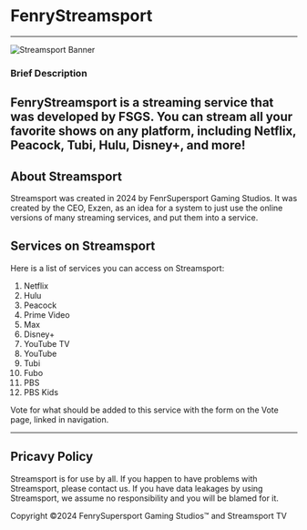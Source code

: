 # FenryStreamsport
----------------------------------------------
![Streamsport Banner](https://github.com/user-attachments/assets/12a792b6-f297-474e-a810-b3e1b8ca36b9)

### Brief Description
FenryStreamsport is a streaming service that was developed by FSGS. You can stream all your favorite shows on any platform, including Netflix, Peacock, Tubi, Hulu, Disney+, and more!
--------------------------------------------------------------------------------------------------------------------------------------------------------------------------
## About Streamsport
Streamsport was created in 2024 by FenrSupersport Gaming Studios. It was created by the CEO, Exzen, as an idea for a system to just use the online versions of many streaming services, and put them into a service.

## Services on Streamsport
Here is a list of services you can access on Streamsport:

1. Netflix
2. Hulu
3. Peacock
4. Prime Video
5. Max
6. Disney+
7. YouTube TV
8. YouTube
9. Tubi
10. Fubo
11. PBS
12. PBS Kids

Vote for what should be added to this service with the form on the Vote page, linked in navigation.

-----------------------------------------------------------------------------------------------

## Pricavy Policy

Streamsport is for use by all. If you happen to have problems with Streamsport, please contact us. If you have data leakages by using Streamsport, we assume no responsibility and you will be blamed for it.

Copyright ©️2024 FenrySupersport Gaming Studios™️ and Streamsport TV

